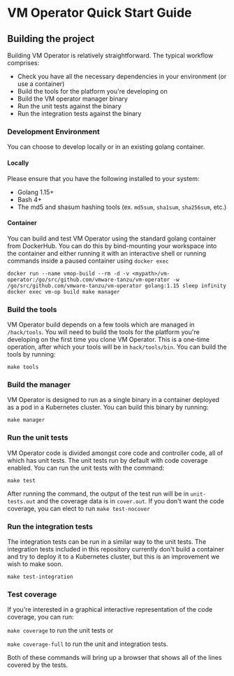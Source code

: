 # VM Operator Quick Start Guide

## Building the project

Building VM Operator is relatively straightforward. The typical workflow comprises:

- Check you have all the necessary dependencies in your environment (or use a container)
- Build the tools for the platform you're developing on
- Build the VM operator manager binary
- Run the unit tests against the binary
- Run the integration tests against the binary

### Development Environment

You can choose to develop locally or in an existing golang container.

#### Locally

Please ensure that you have the following installed to your system:

* Golang 1.15+
* Bash 4+
* The md5 and shasum hashing tools (ex. `md5sum`, `sha1sum`, `sha256sum`, etc.)

#### Container

You can build and test VM Operator using the standard golang container from DockerHub.
You can do this by bind-mounting your workspace into the container and either running it
with an interactive shell or running commands inside a paused container using `docker exec`

```
docker run --name vmop-build --rm -d -v <mypath>/vm-operator:/go/src/github.com/vmware-tanzu/vm-operator -w /go/src/github.com/vmware-tanzu/vm-operator golang:1.15 sleep infinity
docker exec vm-op build make manager
```
### Build the tools

VM Operator build depends on a few tools which are managed in `/hack/tools`. You will need
to build the tools for the platform you're developing on the first time you clone VM Operator.
This is a one-time operation, after which your tools will be in `hack/tools/bin`. You can build
the tools by running:

`make tools`

### Build the manager

VM Operator is designed to run as a single binary in a container deployed as a pod in a Kubernetes
cluster. You can build this binary by running:

`make manager`

### Run the unit tests

VM Operator code is divided amongst core code and controller code, all of which has unit tests.
The unit tests run by default with code coverage enabled. You can run the unit tests with the command:

`make test`

After running the command, the output of the test run will be in `unit-tests.out` and the coverage
data is in `cover.out`. If you don't want the code coverage, you can elect to run `make test-nocover`

### Run the integration tests

The integration tests can be run in a similar way to the unit tests. The integration tests included
in this repository currently don't build a container and try to deploy it to a Kubernetes cluster,
but this is an improvement we wish to make soon.

`make test-integration`

### Test coverage

If you're interested in a graphical interactive representation of the code coverage, you can run:

`make coverage` to run the unit tests or 

`make coverage-full` to run the unit and integration tests.

Both of these commands will bring up a browser that shows all of the lines covered by the tests.